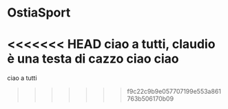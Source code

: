 # OstiaSport
<<<<<<< HEAD
ciao a tutti, claudio è una testa di cazzo
ciao
ciao
=======
ciao a tutti
>>>>>>> f9c22c9b9e057707199e553a861763b506170b09
